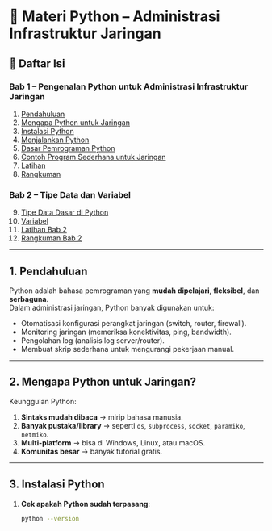 # 📘 Materi Python – Administrasi Infrastruktur Jaringan

## 📑 Daftar Isi
### Bab 1 – Pengenalan Python untuk Administrasi Infrastruktur Jaringan
1. [Pendahuluan](#1-pendahuluan)
2. [Mengapa Python untuk Jaringan](#2-mengapa-python-untuk-jaringan)
3. [Instalasi Python](#3-instalasi-python)
4. [Menjalankan Python](#4-menjalankan-python)
5. [Dasar Pemrograman Python](#5-dasar-pemrograman-python)
6. [Contoh Program Sederhana untuk Jaringan](#6-contoh-program-sederhana-untuk-jaringan)
7. [Latihan](#7-latihan)
8. [Rangkuman](#8-rangkuman)

### Bab 2 – Tipe Data dan Variabel
9. [Tipe Data Dasar di Python](#9-tipe-data-dasar-di-python)
10. [Variabel](#10-variabel)
11. [Latihan Bab 2](#11-latihan-bab-2)
12. [Rangkuman Bab 2](#12-rangkuman-bab-2)

---

## 1. Pendahuluan
Python adalah bahasa pemrograman yang **mudah dipelajari**, **fleksibel**, dan **serbaguna**.  
Dalam administrasi jaringan, Python banyak digunakan untuk:
- Otomatisasi konfigurasi perangkat jaringan (switch, router, firewall).
- Monitoring jaringan (memeriksa konektivitas, ping, bandwidth).
- Pengolahan log (analisis log server/router).
- Membuat skrip sederhana untuk mengurangi pekerjaan manual.

---

## 2. Mengapa Python untuk Jaringan?
Keunggulan Python:
1. **Sintaks mudah dibaca** → mirip bahasa manusia.
2. **Banyak pustaka/library** → seperti `os`, `subprocess`, `socket`, `paramiko`, `netmiko`.
3. **Multi-platform** → bisa di Windows, Linux, atau macOS.
4. **Komunitas besar** → banyak tutorial gratis.

---

## 3. Instalasi Python
1. **Cek apakah Python sudah terpasang**:
   ```bash
   python --version
